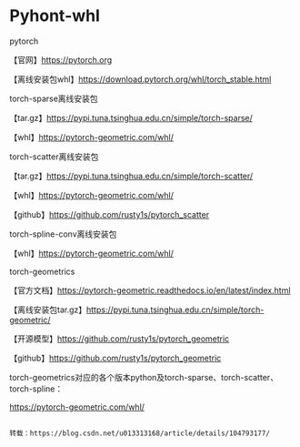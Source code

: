 # Pyhont-whl
pytorch

【官网】https://pytorch.org

【离线安装包whl】https://download.pytorch.org/whl/torch_stable.html

torch-sparse离线安装包

【tar.gz】https://pypi.tuna.tsinghua.edu.cn/simple/torch-sparse/

【whl】https://pytorch-geometric.com/whl/

torch-scatter离线安装包

【tar.gz】https://pypi.tuna.tsinghua.edu.cn/simple/torch-scatter/

【whl】https://pytorch-geometric.com/whl/

【github】https://github.com/rusty1s/pytorch_scatter

torch-spline-conv离线安装包

【whl】https://pytorch-geometric.com/whl/

torch-geometrics

【官方文档】https://pytorch-geometric.readthedocs.io/en/latest/index.html

【离线安装包tar.gz】https://pypi.tuna.tsinghua.edu.cn/simple/torch-geometric/

【开源模型】https://github.com/rusty1s/pytorch_geometric

【github】https://github.com/rusty1s/pytorch_geometric

torch-geometrics对应的各个版本python及torch-sparse、torch-scatter、torch-spline：

https://pytorch-geometric.com/whl/

                                                                                                           转载：https://blog.csdn.net/u013313168/article/details/104793177/

